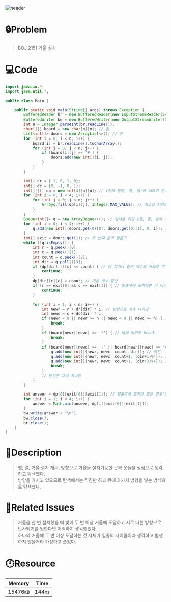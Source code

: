 ![header](https://capsule-render.vercel.app/api?type=waving&height=200&color=0:B2E6FF,100:FFB2D6&text=BOJ%202151&fontColor=FFFFFF&fontAlign=80&fontAlignY=35&fontSize=50)

# **🔒Problem**

> BOJ 2151 거울 설치

# 💻**Code**

```java
import java.io.*;
import java.util.*;

public class Main {

    public static void main(String[] args) throws Exception {
        BufferedReader br = new BufferedReader(new InputStreamReader(System.in));
        BufferedWriter bw = new BufferedWriter(new OutputStreamWriter(System.out));
        int n = Integer.parseInt(br.readLine());
        char[][] board = new char[n][n]; // 집
        List<int[]> doors = new ArrayList<>(); // 문
        for (int i = 0; i < n; i++) {
            board[i] = br.readLine().toCharArray();
            for (int j = 0; j < n; j++) {
                if (board[i][j] == '#') {
                    doors.add(new int[]{i, j});
                }
            }
        }

        int[] dr = {-1, 0, 1, 0};
        int[] dc = {0, -1, 0, 1};
        int[][][] dp = new int[4][n][n]; // (현재 방향, 행, 열)에 대하여 문과 거울에 대한 설치한 거울의 최소 개수를 저장하는 배열
        for (int i = 0; i < 4; i++) {
            for (int j = 0; j < n; j++) {
                Arrays.fill(dp[i][j], Integer.MAX_VALUE); // 최소값 저장을 위해 맥스로 초기화
            }
        }
        Queue<int[]> q = new ArrayDeque<>(); // 탐색을 위한 (행, 열, 설치 거울 개수, 방향)을 저장하는 큐
        for (int i = 0; i < 4; i++) {
            q.add(new int[]{doors.get(0)[0], doors.get(0)[1], 0, i}); // 첫 번째 문에서 4가지 방향을 초기 상태로 큐에 넣음
        }
        int[] exit = doors.get(1); // 두 번째 문이 탈출구
        while (!q.isEmpty()) {
            int r = q.peek()[0];
            int c = q.peek()[1];
            int count = q.peek()[2];
            int dir = q.poll()[3];
            if (dp[dir][r][c] <= count) { // 더 적거나 같은 개수의 거울로 현재 (행, 열, 방향)에 도달할 수 있었다면 건너뜀 
                continue;
            }
            dp[dir][r][c] = count; // 거울 개수 갱신
            if (r == exit[0] && c == exit[1]) { // 탈출구에 도착하면 더 이상 탐색 X
                continue;
            }

            for (int i = 1; i < n; i++) {
                int newr = r + dr[dir] * i; // 방향으로 계속 나아감
                int newc = c + dc[dir] * i;
                if (newr < 0 || newr >= n || newc < 0 || newc >= n) { // 집 밖으로 나가면 break
                    break;
                }
                if (board[newr][newc] == '*') { // 벽에 막혀도 break
                    break;
                }
                if (board[newr][newc] == '!' || board[newr][newc] == '#') { // 거울 설치 가능 장소 혹은 탈출구
                    q.add(new int[]{newr, newc, count, dir}); // 직진, 거울 설치 X
                    q.add(new int[]{newr, newc, count+1, (dir+1)%4}); // 거울 설치해서 반시계 방향으로 90도 회전
                    q.add(new int[]{newr, newc, count+1, (dir+3)%4}); // 시계
                    break;
                }
                // 빈칸은 그냥 지나감
            }
        }

        int answer = dp[0][exit[0]][exit[1]]; // 탈출구에 도착한 모든 경우(방향)에서 최소값 찾기
        for (int i = 1; i < 4; i++) {
            answer = Math.min(answer, dp[i][exit[0]][exit[1]]);
        }
        bw.write(answer + "\n");
        bw.close();
        br.close();
    }
}
```

# **🔑Description**

> 행, 열, 거울 설치 개수, 방향으로 거울을 설치가능한 곳과 문들을 정점으로 생각하고 탐색했다.\
> 방향을 가지고 있으므로 탐색에서는 직진만 하고 큐에 3 가지 방향을 넣는 방식으로 탐색했다.

# **📑Related Issues**

> 거울을 한 번 설치했을 때 빛이 두 번 이상 거울에 도달하고 서로 다른 방향으로 반사되기를 원한다면 어떡하지 생각했었다.\
> 하나의 거울에 두 번 이상 도달하는 것 자체가 일종의 사이클이라 생각하고 발생하지 않을거라 가정하고 풀었다.

# **🕛Resource**

| Memory    | Time    |
| --------- | ------- |
| 15476`KB` | 144`ms` |
